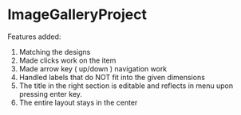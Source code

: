 # ImageGalleryProject
Features added:

1. Matching the designs
2. Made clicks work on the item
3. Made arrow key ( up/down ) navigation work
4. Handled labels that do NOT fit into the given dimensions
5. The title in the right section is editable and reflects in menu upon pressing enter key.
6. The entire layout stays in the center


